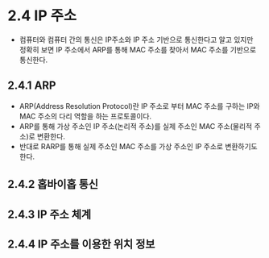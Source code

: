 # 2.4 IP 주소
- 컴퓨터와 컴퓨터 간의 통신은 IP주소와 IP 주소 기반으로 통신한다고 알고 있지만 정확히 보면 IP 주소에서 ARP를 통해 MAC 주소를 찾아서 MAC 주소를 기반으로 통신한다. 

## 2.4.1 ARP
- ARP(Address Resolution Protocol)란 IP 주소로 부터 MAC 주소를 구하는 IP와 MAC 주소의 다리 역할을 하는 프로토콜이다. 
- ARP를 통해 가상 주소인 IP 주소(논리적 주소)를 실제 주소인 MAC 주소(물리적 주소)로 변환한다. 
- 반대로 RARP를 통해 실제 주소인 MAC 주소를 가상 주소인 IP 주소로 변환하기도 한다.

## 2.4.2 홉바이홉 통신


## 2.4.3 IP 주소 체계

## 2.4.4 IP 주소를 이용한 위치 정보
